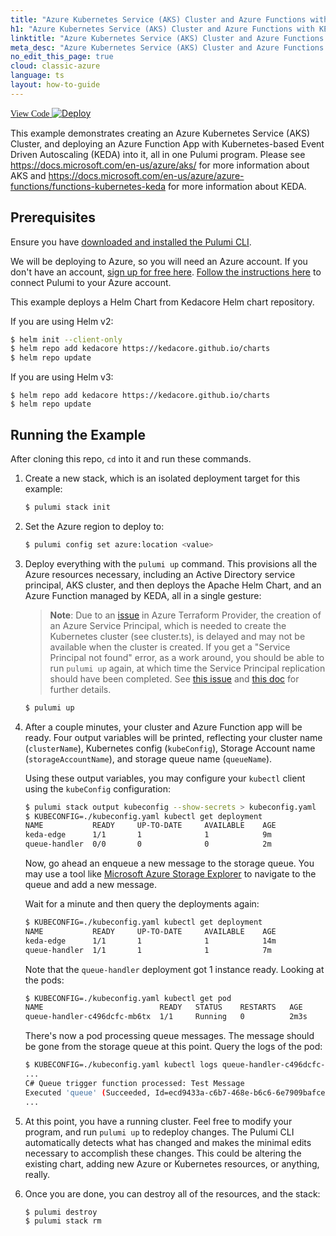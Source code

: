 ```yaml
---
title: "Azure Kubernetes Service (AKS) Cluster and Azure Functions with KEDA | TypeScript"
h1: "Azure Kubernetes Service (AKS) Cluster and Azure Functions with KEDA"
linktitle: "Azure Kubernetes Service (AKS) Cluster and Azure Functions with KEDA"
meta_desc: "Azure Kubernetes Service (AKS) Cluster and Azure Functions with KEDA How-to Guide using TypeScript"
no_edit_this_page: true
cloud: classic-azure
language: ts
layout: how-to-guide
---
```


<!-- WARNING: this page was generated by a tool. Do not edit it by hand. -->
<!-- To change it, please see https://github.com/pulumi/docs/tree/master/tools/mktutorial. -->

<p class="mb-4 flex">
    <a class="flex flex-wrap items-center rounded-md text-lg text-white bg-blue-600 border-2 border-blue-600 px-2 mr-2 whitespace-no-wrap hover:text-white" style="height: 45px; font-family: 'Gilroy'; " href="https://github.com/pulumi/examples/tree/master/classic-azure-ts-aks-keda" target="_blank">
        <span><i class="fab fa-github pr-2"></i> View Code</span>
    </a>
    <a href="https://app.pulumi.com/new?template=https://github.com/pulumi/examples/blob/master/classic-azure-ts-aks-keda/README.md" target="_blank">
        <img src="https://get.pulumi.com/new/button.svg" alt="Deploy">
    </a>
</p>


This example demonstrates creating an Azure Kubernetes Service (AKS) Cluster, and deploying an Azure Function App with Kubernetes-based Event Driven Autoscaling (KEDA) into it, all in one Pulumi program. Please see https://docs.microsoft.com/en-us/azure/aks/ for more information about AKS and https://docs.microsoft.com/en-us/azure/azure-functions/functions-kubernetes-keda for more information about KEDA.

## Prerequisites

Ensure you have [downloaded and installed the Pulumi CLI](https://www.pulumi.com/docs/get-started/install/).

We will be deploying to Azure, so you will need an Azure account. If you don't have an account,
[sign up for free here](https://azure.microsoft.com/en-us/free/).
[Follow the instructions here](https://www.pulumi.com/docs/intro/cloud-providers/azure/setup/) to connect Pulumi to your Azure account.

This example deploys a Helm Chart from Kedacore Helm chart repository.

If you are using Helm v2:
```bash
$ helm init --client-only
$ helm repo add kedacore https://kedacore.github.io/charts
$ helm repo update
```

If you are using Helm v3:
```
$ helm repo add kedacore https://kedacore.github.io/charts
$ helm repo update
```

## Running the Example

After cloning this repo, `cd` into it and run these commands.

1. Create a new stack, which is an isolated deployment target for this example:

    ```bash
    $ pulumi stack init
    ```

2. Set the Azure region to deploy to:

    ```bash
    $ pulumi config set azure:location <value>
    ```

3. Deploy everything with the `pulumi up` command. This provisions all the Azure resources necessary, including an Active Directory service principal, AKS cluster, and then deploys the Apache Helm Chart, and an Azure Function managed by KEDA, all in a single gesture:

    > **Note**: Due to an [issue](https://github.com/terraform-providers/terraform-provider-azuread/issues/156) in Azure Terraform Provider, the
    > creation of an Azure Service Principal, which is needed to create the Kubernetes cluster (see cluster.ts), is delayed and may not
    > be available when the cluster is created.  If you get a "Service Principal not found" error, as a work around, you should be able to run `pulumi up`
    > again, at which time the Service Principal replication should have been completed. See [this issue](https://github.com/Azure/AKS/issues/1206) and
    > [this doc](https://docs.microsoft.com/en-us/azure/aks/troubleshooting#im-receiving-errors-that-my-service-principal-was-not-found-when-i-try-to-create-a-new-cluster-without-passing-in-an-existing-one)
    > for further details.

    ```bash
    $ pulumi up
    ```

4. After a couple minutes, your cluster and Azure Function app will be ready. Four output variables will be printed, reflecting your cluster name (`clusterName`), Kubernetes config (`kubeConfig`), Storage Account name (`storageAccountName`), and storage queue name (`queueName`).

   Using these output variables, you may configure your `kubectl` client using the `kubeConfig` configuration:

   ```bash
   $ pulumi stack output kubeconfig --show-secrets > kubeconfig.yaml
   $ KUBECONFIG=./kubeconfig.yaml kubectl get deployment
   NAME           READY     UP-TO-DATE     AVAILABLE    AGE
   keda-edge      1/1       1              1            9m
   queue-handler  0/0       0              0            2m
   ```

   Now, go ahead an enqueue a new message to the storage queue. You may use a tool like [Microsoft Azure Storage Explorer](https://azure.microsoft.com/en-us/features/storage-explorer/) to navigate to the queue and add a new message.

   Wait for a minute and then query the deployments again:

   ```bash
   $ KUBECONFIG=./kubeconfig.yaml kubectl get deployment
   NAME           READY     UP-TO-DATE     AVAILABLE    AGE
   keda-edge      1/1       1              1            14m
   queue-handler  1/1       1              1            7m
   ```

   Note that the `queue-handler` deployment got 1 instance ready. Looking at the pods:

   ```bash
   $ KUBECONFIG=./kubeconfig.yaml kubectl get pod
   NAME                          READY   STATUS    RESTARTS   AGE                                    keda-edge-97664558c-q2mkd     1/1     Running   0          15m
   queue-handler-c496dcfc-mb6tx  1/1     Running   0          2m3s
   ```

   There's now a pod processing queue messages. The message should be gone from the storage queue at this point. Query the logs of the pod:

   ```bash
   $ KUBECONFIG=./kubeconfig.yaml kubectl logs queue-handler-c496dcfc-mb6tx
   ...
   C# Queue trigger function processed: Test Message
   Executed 'queue' (Succeeded, Id=ecd9433a-c6b7-468e-b6c6-6e7909bafce7)
   ...
   ```

5. At this point, you have a running cluster. Feel free to modify your program, and run `pulumi up` to redeploy changes.  The Pulumi CLI automatically detects what has changed and makes the minimal edits necessary to accomplish these changes. This could be altering the existing chart, adding new Azure or Kubernetes resources, or anything, really.

6. Once you are done, you can destroy all of the resources, and the stack:

    ```bash
    $ pulumi destroy
    $ pulumi stack rm
    ```

